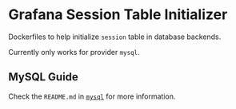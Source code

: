 # Grafana Session Table Initializer

Dockerfiles to help initialize `session` table in database backends.

Currently only works for provider `mysql`.

## MySQL Guide

Check the `README.md` in [`mysql`](./mysql) for more information.
